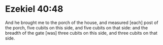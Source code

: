 # Ezekiel 40:48

And he brought me to the porch of the house, and measured [each] post of the porch, five cubits on this side, and five cubits on that side: and the breadth of the gate [was] three cubits on this side, and three cubits on that side.